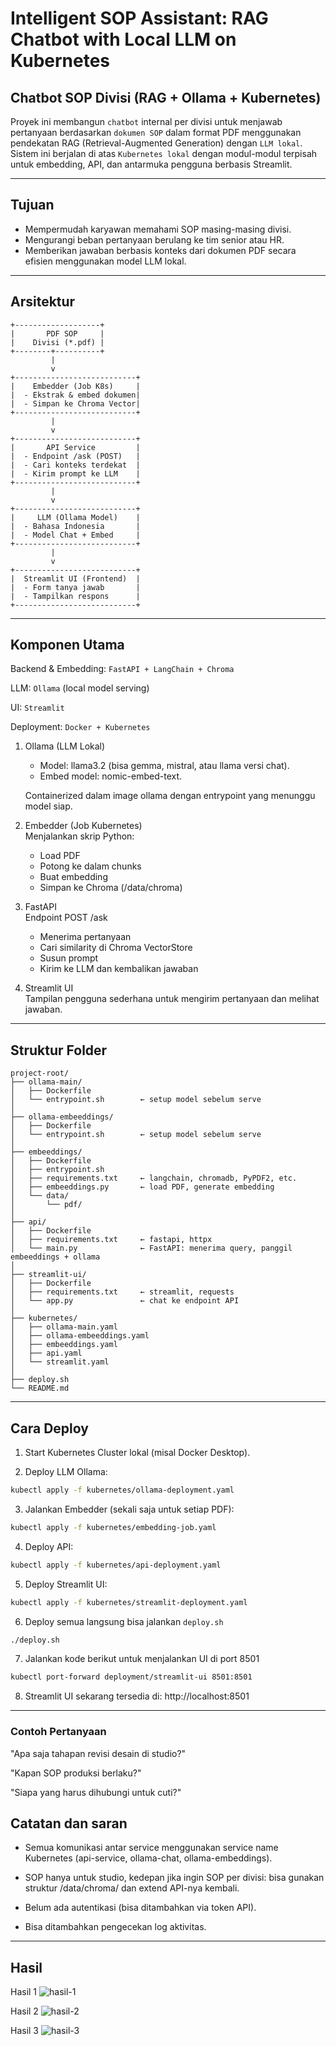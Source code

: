 # Intelligent SOP Assistant: RAG Chatbot with Local LLM on Kubernetes

## Chatbot SOP Divisi (RAG + Ollama + Kubernetes)
Proyek ini membangun ``chatbot`` internal per divisi untuk menjawab pertanyaan berdasarkan ``dokumen SOP`` dalam format PDF menggunakan pendekatan RAG (Retrieval-Augmented Generation) dengan ``LLM lokal``. Sistem ini berjalan di atas ``Kubernetes lokal`` dengan modul-modul terpisah untuk embedding, API, dan antarmuka pengguna berbasis Streamlit.

---

## Tujuan
- Mempermudah karyawan memahami SOP masing-masing divisi.
- Mengurangi beban pertanyaan berulang ke tim senior atau HR.
- Memberikan jawaban berbasis konteks dari dokumen PDF secara efisien menggunakan model LLM lokal.

---

## Arsitektur
```
+-------------------+
|       PDF SOP     |
|    Divisi (*.pdf) |
+--------+----------+
         |
         v
+---------------------------+
|    Embedder (Job K8s)     |
|  - Ekstrak & embed dokumen|
|  - Simpan ke Chroma Vector|
+---------------------------+
         |
         v
+---------------------------+
|       API Service         |
|  - Endpoint /ask (POST)   |
|  - Cari konteks terdekat  |
|  - Kirim prompt ke LLM    |
+---------------------------+
         |
         v
+---------------------------+
|     LLM (Ollama Model)    |
|  - Bahasa Indonesia       |
|  - Model Chat + Embed     |
+---------------------------+
         |
         v
+---------------------------+
|  Streamlit UI (Frontend)  |
|  - Form tanya jawab       |
|  - Tampilkan respons      |
+---------------------------+
```
---

## Komponen Utama

Backend & Embedding: ``FastAPI + LangChain + Chroma``

LLM: ``Ollama`` (local model serving)

UI: ``Streamlit``

Deployment: ``Docker + Kubernetes``

1. Ollama (LLM Lokal)
    - Model: llama3.2 (bisa gemma, mistral, atau llama versi chat).
    - Embed model: nomic-embed-text.  

    Containerized dalam image ollama dengan entrypoint yang menunggu model siap.

2. Embedder (Job Kubernetes)    
    Menjalankan skrip Python: 
    - Load PDF
    - Potong ke dalam chunks
    - Buat embedding
    - Simpan ke Chroma (/data/chroma)

3. FastAPI  
    Endpoint POST /ask
    -   Menerima pertanyaan
    - Cari similarity di Chroma VectorStore
    - Susun prompt
    - Kirim ke LLM dan kembalikan jawaban

4. Streamlit UI     
    Tampilan pengguna sederhana untuk mengirim pertanyaan dan melihat jawaban.

---

## Struktur Folder
```
project-root/
├── ollama-main/
│   ├── Dockerfile
│   └── entrypoint.sh        ← setup model sebelum serve
│
├── ollama-embeeddings/
│   ├── Dockerfile
│   └── entrypoint.sh        ← setup model sebelum serve
│
├── embeeddings/
│   ├── Dockerfile
│   ├── entrypoint.sh
│   ├── requirements.txt     ← langchain, chromadb, PyPDF2, etc.
│   ├── embeeddings.py       ← load PDF, generate embedding
│   └── data/
│       └── pdf/
│
├── api/
│   ├── Dockerfile
│   ├── requirements.txt     ← fastapi, httpx
│   └── main.py              ← FastAPI: menerima query, panggil embeeddings + ollama
│
├── streamlit-ui/
│   ├── Dockerfile
│   ├── requirements.txt     ← streamlit, requests
│   └── app.py               ← chat ke endpoint API
│
├── kubernetes/
│   ├── ollama-main.yaml
│   ├── ollama-embeeddings.yaml
│   ├── embeeddings.yaml
│   ├── api.yaml
│   └── streamlit.yaml
│
├── deploy.sh
└── README.md
```
---

## Cara Deploy
1. Start Kubernetes Cluster lokal (misal Docker Desktop).

2. Deploy LLM Ollama:
```bash
kubectl apply -f kubernetes/ollama-deployment.yaml
```

3. Jalankan Embedder (sekali saja untuk setiap PDF):
```bash
kubectl apply -f kubernetes/embedding-job.yaml
```

4. Deploy API:
```bash
kubectl apply -f kubernetes/api-deployment.yaml
```

5. Deploy Streamlit UI:
```bash
kubectl apply -f kubernetes/streamlit-deployment.yaml
```

6. Deploy semua langsung bisa jalankan ``deploy.sh``
```bash
./deploy.sh
```

7. Jalankan kode berikut untuk menjalankan UI di port 8501
```bash
kubectl port-forward deployment/streamlit-ui 8501:8501
```

8. Streamlit UI sekarang tersedia di: http://localhost:8501
---

### Contoh Pertanyaan
"Apa saja tahapan revisi desain di studio?"

"Kapan SOP produksi berlaku?"

"Siapa yang harus dihubungi untuk cuti?"

## Catatan dan saran
- Semua komunikasi antar service menggunakan service name Kubernetes (api-service, ollama-chat, ollama-embeddings).

- SOP hanya untuk studio, kedepan jika ingin SOP per divisi: bisa gunakan struktur /data/chroma/<divisi> dan extend API-nya kembali.

- Belum ada autentikasi (bisa ditambahkan via token API).

- Bisa ditambahkan pengecekan log aktivitas.

---

## Hasil
Hasil 1
![hasil-1](..\img\hasil-1.png)

Hasil 2
![hasil-2](..\img\hasil-2.png)

Hasil 3
![hasil-3](..\img\hasil-3.png)
